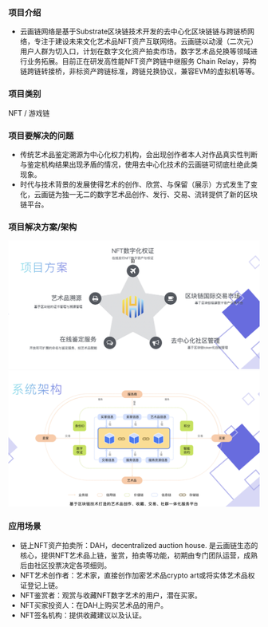 ### 项目介绍

- 云画链网络是基于Substrate区块链技术开发的去中心化区块链链与跨链桥网络，专注于建设未来文化艺术品NFT资产互联网络。云画链以动漫（二次元）用户人群为切入口，计划在数字文化资产拍卖市场，数字艺术品兑换等领域进行业务拓展。目前正在研发高性能NFT资产跨链中继服务 Chain Relay，异构链跨链转接桥，非标资产跨链标准，跨链兑换协议，兼容EVM的虚拟机等等。

### 项目类别

NFT / 游戏链

### 项目要解决的问题
- 传统艺术品鉴定溯源为中心化权力机构，会出现创作者本人对作品真实性判断与鉴定机构结果出现矛盾的情况，使用去中心化技术的云画链可彻底杜绝此类现象。  
- 时代与技术背景的发展使得艺术的创作、欣赏、与保留（展示）方式发生了变化，云画链为独一无二的数字艺术品创作、发行、交易、流转提供了新的区块链平台。  

### 项目解决方案/架构

<img src="./assets/solution.png" width="1000px">
<img src="./assets/architecture.png" width="1000px">



### 应用场景
- 链上NFT资产拍卖所：DAH，decentralized auction house. 是云画链生态的核心，提供NFT艺术品上链，鉴赏，拍卖等功能，初期由专门团队运营，成熟后由社区投票决定各项细则。
- NFT艺术创作者：艺术家，直接创作加密艺术品crypto art或将实体艺术品权证登记上链。
- NFT鉴赏者：观赏与收藏NFT数字艺术的用户，潜在买家。
- NFT买家投资人：在DAH上购买艺术品的用户。
- NFT签名机构：提供收藏建议以及认证。
